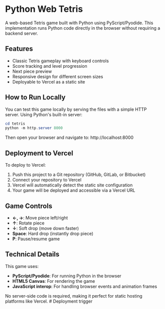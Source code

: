 # Python Web Tetris

A web-based Tetris game built with Python using PyScript/Pyodide. This implementation runs Python code directly in the browser without requiring a backend server.

## Features

- Classic Tetris gameplay with keyboard controls
- Score tracking and level progression
- Next piece preview
- Responsive design for different screen sizes
- Deployable to Vercel as a static site

## How to Run Locally

You can test this game locally by serving the files with a simple HTTP server. Using Python's built-in server:

```powershell
cd tetris
python -m http.server 8000
```

Then open your browser and navigate to: http://localhost:8000

## Deployment to Vercel

To deploy to Vercel:

1. Push this project to a Git repository (GitHub, GitLab, or Bitbucket)
2. Connect your repository to Vercel
3. Vercel will automatically detect the static site configuration
4. Your game will be deployed and accessible via a Vercel URL

## Game Controls

- **←, →**: Move piece left/right
- **↑**: Rotate piece
- **↓**: Soft drop (move down faster)
- **Space**: Hard drop (instantly drop piece)
- **P**: Pause/resume game

## Technical Details

This game uses:
- **PyScript/Pyodide**: For running Python in the browser
- **HTML5 Canvas**: For rendering the game
- **JavaScript interop**: For handling browser events and animation frames

No server-side code is required, making it perfect for static hosting platforms like Vercel.
#   D e p l o y m e n t   t r i g g e r  
 